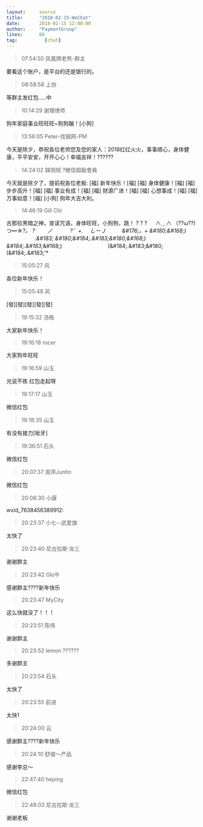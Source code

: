 ```yaml
---
layout:     source 
title:      "2018-02-15-WeChat"
date:       2018-02-15 12:00:00
author:     "PaymentGroup"
lines:      68 
tag:		  [chat]
---
```

> 07:54:50  凤凰牌老熊-群主  
   
要看这个账户，是平台的还是银行的。  
   
> 08:58:58  上协  
   
等群主发红包.....中  
   
> 10:14:29  谢理律师  
   
狗年家庭事业旺旺旺~狗狗蹦！[小狗]  
   
> 13:56:05  Peter-找钢网-PM  
   
今天是除夕，恭祝各位老师您及您的家人：2018红红火火，事事顺心，身体健康，平平安安，开开心心！幸福吉祥！??????  
   
> 14:24:02  槑旭旭 ?微信超級會員  
   
今天就是除夕了，提前祝各位老板:      [福]  新年快乐！[福]      [福]  身体健康！[福]      [福]  步步高升！[福]      [福]  事业有成！[福]      [福]  财源广进！[福]      [福]  心想事成！[福]      [福]  万事如意！[福] [小狗] 狗年大吉大利。  
   
> 14:46:19  Gill Chi  
   
古那拉黑暗之神，宣读咒语，身体旺旺，小狗狗，跳！ ? ? ? 　 ∧＿∧  （??ω??)つ━☆?*。   ?　　 ノ 　　　?゜+. 　しーＪ　　　&amp;#176;。+ *&amp;#180;&amp;#168;) 　　　       　　.&amp;#183; &amp;#180;&amp;#184;.&amp;#183;*&amp;#180;&amp;#168;) &amp;#184;.&amp;#183;*&amp;#168;) 　　　　　　　     　(&amp;#184;.&amp;#183;&amp;#180; (&amp;#184;.&amp;#183;’*   
   
> 15:05:27  风  
   
各位新年快乐！  
   
> 15:05:48  风  
   
[發][發][發][發][發]  
   
> 19:15:32  汤梏  
   
大家新年快乐！  
   
> 19:16:18  rocer  
   
大家狗年旺旺  
   
> 19:16:59  山玉  
   
光说不练 红包走起呀  
   
> 19:17:17  山玉  
   
微信红包  
   
> 19:18:35  山玉  
   
有没有接力[呲牙]  
   
> 19:36:51  石头  
   
微信红包  
   
> 20:07:37  周萍Juntin  
   
微信红包  
   
> 20:08:30  小康  
   
wxid_7638456389912:  
   
> 20:23:37  小七--武爱旗  
   
太快了  
   
> 20:23:40  尼古拉斯·龙三  
   
谢谢群主  
   
> 20:23:42  Glo午  
   
感谢群主????新年快乐  
   
> 20:23:47  MyCity  
   
这么快就没了！！！  
   
> 20:23:51  陈伟  
   
谢谢群主  
   
> 20:23:52  lemon ??????  
   
多谢群主  
   
> 20:23:54  石头  
   
太快了  
   
> 20:23:55  前进  
   
太快1  
   
> 20:24:00  云  
   
感谢群主????新年快乐  
   
> 20:24:10  舒俊～产品  
   
感谢李总～  
   
> 22:47:40  heping  
   
微信红包  
   
> 22:48:03  尼古拉斯·龙三  
   
谢谢老板  
   
